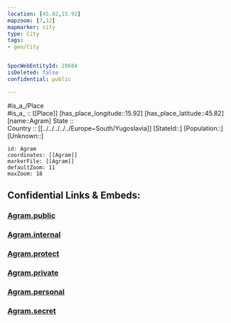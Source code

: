 ```yaml
---
location: [45.82,15.92] 
mapzoom: [7,12] 
mapmarker: city 
type: City
tags:
- geo/City


SpocWebEntityId: 28684
isDeleted: false
confidential: public

---
```

#is_a_/Place  
#is_a_ :: [[Place]] 
[has_place_longitude::15.92] 
[has_place_latitude::45.82] 
[name::Agram] 
State ::  
Country :: [[../../../../../Europe~South/Yugoslavia]] 
[StateId::] 
[Population::] 
[Unknown::] 


```leaflet
id: Agram
coordinates: [[Agram]] 
markerFile: [[Agram]] 
defaultZoom: 11 
maxZoom: 18
```


## Confidential Links & Embeds: 

### [Agram.public](/_public/\Earth\Continent\Europe\Europe~Central\Croatia\Counties\Grad_Zagreb\CityAgram.public.md) 

### [Agram.internal](/_internal/\Earth\Continent\Europe\Europe~Central\Croatia\Counties\Grad_Zagreb\CityAgram.internal.md) 

### [Agram.protect](/_protect/\Earth\Continent\Europe\Europe~Central\Croatia\Counties\Grad_Zagreb\CityAgram.protect.md) 

### [Agram.private](/_private/\Earth\Continent\Europe\Europe~Central\Croatia\Counties\Grad_Zagreb\CityAgram.private.md) 

### [Agram.personal](/_personal/\Earth\Continent\Europe\Europe~Central\Croatia\Counties\Grad_Zagreb\CityAgram.personal.md) 

### [Agram.secret](/_secret/\Earth\Continent\Europe\Europe~Central\Croatia\Counties\Grad_Zagreb\CityAgram.secret.md)

